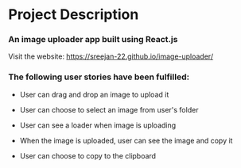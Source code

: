 # Project Description

### An image uploader app built using React.js

Visit the website: https://sreejan-22.github.io/image-uploader/

### The following user stories have been fulfilled:

- User can drag and drop an image to upload it

- User can choose to select an image from user's folder

- User can see a loader when image is uploading

- When the image is uploaded, user can see the image and copy it

- User can choose to copy to the clipboard

